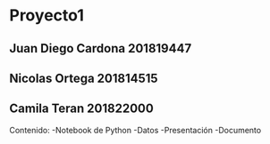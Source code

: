 # Proyecto1
 
## Juan Diego Cardona 201819447
## Nicolas Ortega 201814515
## Camila Teran 201822000

Contenido:
-Notebook de Python
-Datos
-Presentación
-Documento

